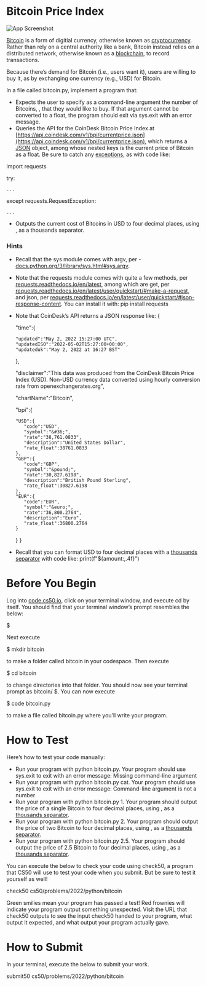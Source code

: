# Bitcoin Price Index


![App Screenshot](https://cs50.harvard.edu/python/2022/psets/4/bitcoin/Bitcoin.svg.png)

[Bitcoin](https://en.wikipedia.org/wiki/Bitcoin) is a form of digitial currency, otherwise known as [cryptocurrency](https://en.wikipedia.org/wiki/Cryptocurrency). Rather than rely on a central authority like a bank, Bitcoin instead relies on a distributed network, otherwise known as a [blockchain](https://en.wikipedia.org/wiki/Blockchain), to record transactions.

Because there’s demand for Bitcoin (i.e., users want it), users are willing to buy it, as by exchanging one currency (e.g., USD) for Bitcoin.

In a file called bitcoin.py, implement a program that:

* Expects the user to specify as a command-line argument the number of Bitcoins, , that they would like to buy. If that argument cannot be converted to a float, the program should exit via sys.exit with an error message.
* Queries the API for the CoinDesk Bitcoin Price Index at [https://api.coindesk.com/v1/bpi/currentprice.json](https://api.coindesk.com/v1/bpi/currentprice.json), which returns a [JSON](https://en.wikipedia.org/wiki/JSON) object, among whose nested keys is the current price of Bitcoin as a float. Be sure to catch any [exceptions](https://requests.readthedocs.io/en/latest/api/#exceptions), as with code like:

import requests

try:

    ...
except requests.RequestException:

    ...
* Outputs the current cost of  Bitcoins in USD to four decimal places, using , as a thousands separator.

### Hints

* Recall that the sys module comes with argv, per - [docs.python.org/3/library/sys.html#sys.argv](https://docs.python.org/3/library/sys.html#sys.argv).
* Note that the requests module comes with quite a few methods, per [requests.readthedocs.io/en/latest](https://requests.readthedocs.io/en/latest/), among which are get, per [requests.readthedocs.io/en/latest/user/quickstart/#make-a-request](https://requests.readthedocs.io/en/latest/user/quickstart/#make-a-request), and json, per [requests.readthedocs.io/en/latest/user/quickstart/#json-response-content](https://requests.readthedocs.io/en/latest/user/quickstart/#json-response-content). You can install it with:
pip install requests
* Note that CoinDesk’s API returns a JSON response like:
{

   "time":{

      "updated":"May 2, 2022 15:27:00 UTC",
      "updatedISO":"2022-05-02T15:27:00+00:00",
      "updateduk":"May 2, 2022 at 16:27 BST"
   },

   "disclaimer":"This data was produced from the CoinDesk Bitcoin Price Index (USD). Non-USD currency data converted using hourly conversion rate from openexchangerates.org",

   "chartName":"Bitcoin",

   "bpi":{

      "USD":{
         "code":"USD",
         "symbol":"&#36;",
         "rate":"38,761.0833",
         "description":"United States Dollar",
         "rate_float":38761.0833
      },
      "GBP":{
         "code":"GBP",
         "symbol":"&pound;",
         "rate":"30,827.6198",
         "description":"British Pound Sterling",
         "rate_float":30827.6198
      },
      "EUR":{
         "code":"EUR",
         "symbol":"&euro;",
         "rate":"36,800.2764",
         "description":"Euro",
         "rate_float":36800.2764
      }
   }
}

* Recall that you can format USD to four decimal places with a [thousands separator](https://docs.python.org/3/library/string.html#formatspec) with code like:
print(f"${amount:,.4f}")

# Before You Begin
Log into [code.cs50.io](https://code.cs50.io/), click on your terminal window, and execute cd by itself. You should find that your terminal window’s prompt resembles the below:

$

Next execute

$ mkdir bitcoin

to make a folder called bitcoin in your codespace.
Then execute

$ cd bitcoin

to change directories into that folder. You should now see your terminal prompt as bitcoin/ $. You can now execute

$ code bitcoin.py

to make a file called bitcoin.py where you’ll write your program.

# How to Test

Here’s how to test your code manually:

* Run your program with python bitcoin.py. Your program should use sys.exit to exit with an error message:
Missing command-line argument   
* Run your program with python bitcoin.py cat. Your program should use sys.exit to exit with an error message:
Command-line argument is not a number
* Run your program with python bitcoin.py 1. Your program should output the price of a single Bitcoin to four decimal places, using , as a [thousands separator](https://docs.python.org/3/library/string.html#formatspec).
* Run your program with python bitcoin.py 2. Your program should output the price of two Bitcoin to four decimal places, using , as a [thousands separator](https://docs.python.org/3/library/string.html#formatspec).
* Run your program with python bitcoin.py 2.5. Your program should output the price of 2.5 Bitcoin to four decimal places, using , as a [thousands separator](https://docs.python.org/3/library/string.html#formatspec).

You can execute the below to check your code using check50, a program that CS50 will use to test your code when you submit. But be sure to test it yourself as well!

check50 cs50/problems/2022/python/bitcoin

Green smilies mean your program has passed a test! Red frownies will indicate your program output something unexpected. Visit the URL that check50 outputs to see the input check50 handed to your program, what output it expected, and what output your program actually gave.

# How to Submit

In your terminal, execute the below to submit your work.

submit50 cs50/problems/2022/python/bitcoin
